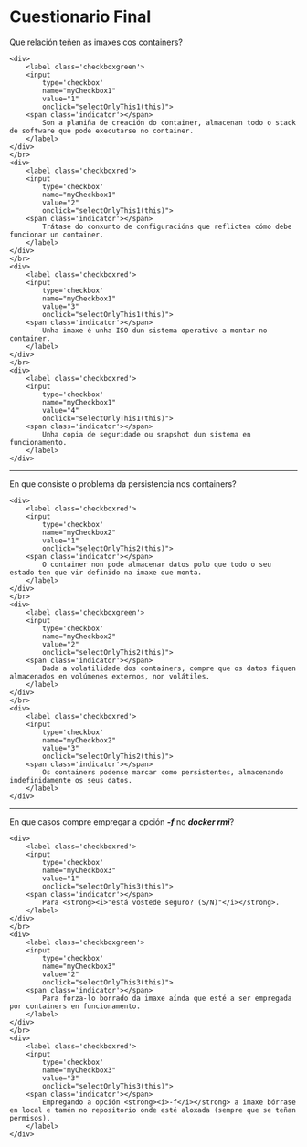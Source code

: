 # Cuestionario Final

Que relación teñen as imaxes cos containers?

> <div class='checkboxes'>
    <div>
        <label class='checkboxgreen'>
        <input
            type='checkbox'
            name="myCheckbox1"
            value="1"
            onclick="selectOnlyThis1(this)">
        <span class='indicator'></span>
            Son a planiña de creación do container, almacenan todo o stack de software que pode executarse no container.
        </label>
    </div>
    </br>
    <div>
        <label class='checkboxred'>
        <input
            type='checkbox'
            name="myCheckbox1"
            value="2"
            onclick="selectOnlyThis1(this)">
        <span class='indicator'></span>
            Trátase do conxunto de configuracións que reflicten cómo debe funcionar un container. 
        </label>
    </div>
    </br>
    <div>
        <label class='checkboxred'>
        <input
            type='checkbox'
            name="myCheckbox1"
            value="3"
            onclick="selectOnlyThis1(this)">
        <span class='indicator'></span>
            Unha imaxe é unha ISO dun sistema operativo a montar no container. 
        </label>
    </div>
    </br>
    <div>
        <label class='checkboxred'>
        <input
            type='checkbox'
            name="myCheckbox1"
            value="4"
            onclick="selectOnlyThis1(this)">
        <span class='indicator'></span>
            Unha copia de seguridade ou snapshot dun sistema en funcionamento.
        </label>
    </div>
</div>

---

En que consiste o problema da persistencia nos containers?

> <div class='checkboxes'>
    <div>
        <label class='checkboxred'>
        <input
            type='checkbox'
            name="myCheckbox2"
            value="1"
            onclick="selectOnlyThis2(this)">
        <span class='indicator'></span>
            O container non pode almacenar datos polo que todo o seu estado ten que vir definido na imaxe que monta.
        </label>
    </div>
    </br>
    <div>
        <label class='checkboxgreen'>
        <input
            type='checkbox'
            name="myCheckbox2"
            value="2"
            onclick="selectOnlyThis2(this)">
        <span class='indicator'></span>
            Dada a volatilidade dos containers, compre que os datos fiquen almacenados en volúmenes externos, non volátiles. 
        </label>
    </div>
    </br>
    <div>
        <label class='checkboxred'>
        <input
            type='checkbox'
            name="myCheckbox2"
            value="3"
            onclick="selectOnlyThis2(this)">
        <span class='indicator'></span>
            Os containers podense marcar como persistentes, almacenando indefinidamente os seus datos. 
        </label>
    </div>
</div>

---

En que casos compre empregar a opción _**-f**_ no _**docker rmi**_?

> <div class='checkboxes'>
    <div>
        <label class='checkboxred'>
        <input
            type='checkbox'
            name="myCheckbox3"
            value="1"
            onclick="selectOnlyThis3(this)">
        <span class='indicator'></span>
            Para <strong><i>"está vostede seguro? (S/N)"</i></strong>.
        </label>
    </div>
    </br>
    <div>
        <label class='checkboxgreen'>
        <input
            type='checkbox'
            name="myCheckbox3"
            value="2"
            onclick="selectOnlyThis3(this)">
        <span class='indicator'></span>
            Para forza-lo borrado da imaxe aínda que esté a ser empregada por containers en funcionamento. 
        </label>
    </div>
    </br>
    <div>
        <label class='checkboxred'>
        <input
            type='checkbox'
            name="myCheckbox3"
            value="3"
            onclick="selectOnlyThis3(this)">
        <span class='indicator'></span>
            Empregando a opción <strong><i>-f</i></strong> a imaxe bórrase en local e tamén no repositorio onde esté aloxada (sempre que se teñan permisos).
        </label>
    </div>
</div>